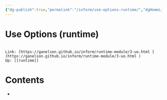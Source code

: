 ```yaml
---
{"dg-publish":true,"permalink":"/inform/use-options-runtime/","dgHomeLink":true,"dgPassFrontmatter":false}
---
```


# Use Options (runtime)
```ad-info

Link: [https://ganelson.github.io/inform/runtime-module/3-uo.html ](https://ganelson.github.io/inform/runtime-module/3-uo.html )
Up: [[runtime]]
```

# Contents
- 